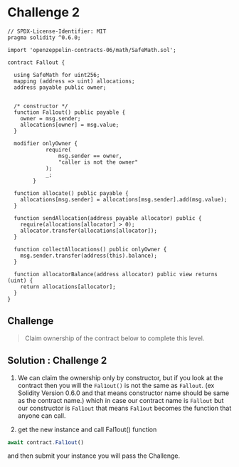 # Challenge 2

```solidity
// SPDX-License-Identifier: MIT
pragma solidity ^0.6.0;

import 'openzeppelin-contracts-06/math/SafeMath.sol';

contract Fallout {
  
  using SafeMath for uint256;
  mapping (address => uint) allocations;
  address payable public owner;


  /* constructor */
  function Fal1out() public payable {
    owner = msg.sender;
    allocations[owner] = msg.value;
  }

  modifier onlyOwner {
	        require(
	            msg.sender == owner,
	            "caller is not the owner"
	        );
	        _;
	    }

  function allocate() public payable {
    allocations[msg.sender] = allocations[msg.sender].add(msg.value);
  }

  function sendAllocation(address payable allocator) public {
    require(allocations[allocator] > 0);
    allocator.transfer(allocations[allocator]);
  }

  function collectAllocations() public onlyOwner {
    msg.sender.transfer(address(this).balance);
  }

  function allocatorBalance(address allocator) public view returns (uint) {
    return allocations[allocator];
  }
}
```
Challenge
---
> Claim ownership of the contract below to complete this level.

Solution : Challenge 2
---

1. We can claim the ownership only by constructor, but if you look at the contract then you will the `Fal1out()` is not the same as `Fallout`. (ex Solidity Version 0.6.0 and that means constructor name should be same as the contract name.) which in case our contract name is `Fallout` but our constructor is `Fal1out` that means `Fal1out` becomes the function that anyone can call.

2. get the new instance and call Fal1out() function 
```js
await contract.Fal1out()
```
and then submit your instance you will pass the Challenge.